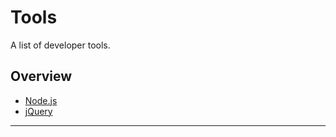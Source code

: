Tools
=====

A list of developer tools.


## Overview

* [Node.js](https://github.com/Autarc/JS-Exercises/blob/master/00-Tools/NodeJS.md)
* [jQuery](https://github.com/Autarc/JS-Exercises/blob/master/00-Tools/jQuery.md)


***
